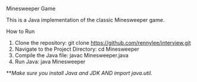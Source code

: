 Minesweeper Game

This is a Java implementation of the classic Minesweeper game.

How to Run 
1. Clone the repository: git clone https://github.com/rennylee/interview.git
2. Navigate to the Project Directory: cd Minesweeper
3. Compile the Java file: javac Minesweeper.java
4. Run Java: java Minesweeper

***Make sure you install Java and JDK AND import java.util.*
